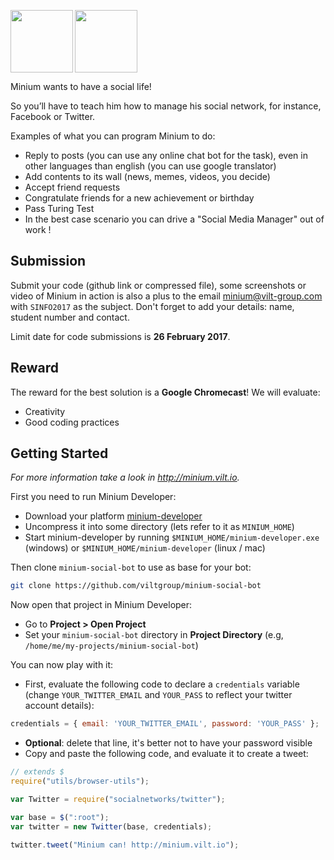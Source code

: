 <a href="url"><img src="https://viltgroup.github.io/assets/images/minium_logo.png" align="left" height="100" ></a>
<a href="url"><img src="https://www.sinfo.org/static/logo.png" height="100" ></a>

Minium wants to have a social life!

So you’ll have to teach him how to manage his social network, for instance, Facebook or Twitter.

Examples of what you can program Minium to do:

 * Reply to posts (you can use any online chat bot for the task), even in other languages than english (you can use google translator)
 * Add contents to its wall (news, memes, videos, you decide)
 * Accept friend requests
 * Congratulate friends for a new achievement or birthday
 * Pass Turing Test
 * In the best case scenario you can drive a "Social Media Manager" out of work !

## Submission

Submit your code (github link or compressed file), some screenshots or video of Minium in action is also a plus to the email minium@vilt-group.com with `SINFO2017` as the subject. Don't forget to add your details: name, student number and contact.

Limit date for code submissions is **26 February 2017**.

## Reward

The reward for the best solution is a **Google Chromecast**! We will evaluate:

* Creativity
* Good coding practices

## Getting Started

*For more information take a look in http://minium.vilt.io.*

First you need to run Minium Developer:

 * Download your platform [minium-developer](https://github.com/viltgroup/minium-developer/releases)
 * Uncompress it into some directory (lets refer to it as `MINIUM_HOME`)
 * Start minium-developer by running `$MINIUM_HOME/minium-developer.exe` (windows) or `$MINIUM_HOME/minium-developer` (linux / mac)

Then clone `minium-social-bot` to use as base for your bot:

```bash
git clone https://github.com/viltgroup/minium-social-bot
```

Now open that project in Minium Developer:

* Go to **Project > Open Project**
* Set your `minium-social-bot` directory in **Project Directory** (e.g, `/home/me/my-projects/minium-social-bot`)

You can now play with it:

* First, evaluate the following code to declare a `credentials` variable (change `YOUR_TWITTER_EMAIL` and `YOUR_PASS` to reflect your twitter account details):

```javascript
credentials = { email: 'YOUR_TWITTER_EMAIL', password: 'YOUR_PASS' };
```

* **Optional**: delete that line, it's better not to have your password visible
* Copy and paste the following code, and evaluate it to create a tweet:

```javascript
// extends $
require("utils/browser-utils");

var Twitter = require("socialnetworks/twitter");

var base = $(":root");
var twitter = new Twitter(base, credentials);

twitter.tweet("Minium can! http://minium.vilt.io");
```

